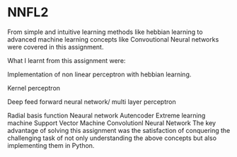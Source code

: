 # NNFL2

From simple and intuitive learning methods like hebbian learning to advanced machine learning concepts like Convoutional Neural networks were covered in this assignment.

What I learnt from this assignment were:

Implementation of non linear perceptron with hebbian learning.

Kernel perceptron

Deep feed forward neural network/ multi layer perceptron

Radial basis function Neaural network
Autencoder
Extreme learning machine
Support Vector Machine
Convolutionl Neural Network
The key advantage of solving this assignment was the satisfaction of conquering the challenging task of not only understanding the above concepts but also implementing them in Python.
